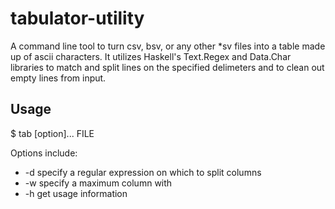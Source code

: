 # tabulator-utility

A command line tool to turn csv, bsv, or any other \*sv files into a table made up of ascii characters.
It utilizes Haskell's Text.Regex and Data.Char libraries to match and split lines on the specified
delimeters and to clean out empty lines from input.

## Usage

$ tab [option]... FILE

Options include:
- -d <regex> specify a regular expression on which to split columns
- -w <int>   specify a maximum column with
- -h         get usage information
  
